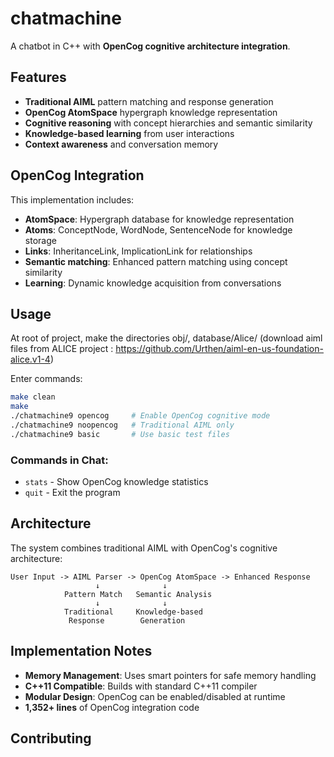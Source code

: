 # chatmachine

A chatbot in C++ with **OpenCog cognitive architecture integration**. 

## Features

- **Traditional AIML** pattern matching and response generation
- **OpenCog AtomSpace** hypergraph knowledge representation
- **Cognitive reasoning** with concept hierarchies and semantic similarity
- **Knowledge-based learning** from user interactions
- **Context awareness** and conversation memory

## OpenCog Integration

This implementation includes:

- **AtomSpace**: Hypergraph database for knowledge representation
- **Atoms**: ConceptNode, WordNode, SentenceNode for knowledge storage
- **Links**: InheritanceLink, ImplicationLink for relationships
- **Semantic matching**: Enhanced pattern matching using concept similarity
- **Learning**: Dynamic knowledge acquisition from conversations

## Usage

At root of project, make the directories obj/, database/Alice/ (download aiml files from ALICE project : https://github.com/Urthen/aiml-en-us-foundation-alice.v1-4)

Enter commands:

```bash
make clean
make
./chatmachine9 opencog     # Enable OpenCog cognitive mode  
./chatmachine9 noopencog   # Traditional AIML only
./chatmachine9 basic       # Use basic test files
```

### Commands in Chat:
- `stats` - Show OpenCog knowledge statistics
- `quit` - Exit the program

## Architecture

The system combines traditional AIML with OpenCog's cognitive architecture:

```
User Input -> AIML Parser -> OpenCog AtomSpace -> Enhanced Response
                   ↓              ↓
            Pattern Match   Semantic Analysis
                   ↓              ↓
            Traditional     Knowledge-based
             Response        Generation
```

## Implementation Notes

- **Memory Management**: Uses smart pointers for safe memory handling
- **C++11 Compatible**: Builds with standard C++11 compiler
- **Modular Design**: OpenCog can be enabled/disabled at runtime
- **1,352+ lines** of OpenCog integration code

## Contributing



